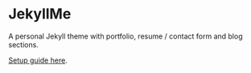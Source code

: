 # JekyllMe

A personal Jekyll theme with portfolio, resume / contact form and blog sections.

[Setup guide here](/setup).
